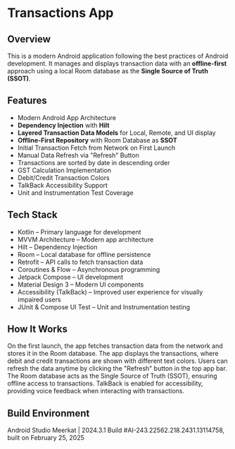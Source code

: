 # Transactions App

## Overview
This is a modern Android application following the best practices of Android development. It manages and displays transaction data with an **offline-first** approach using a local Room database as the **Single Source of Truth (SSOT)**.

## Features 
- Modern Android App Architecture
- **Dependency Injection** with **Hilt**
- **Layered Transaction Data Models** for Local, Remote, and UI display
- **Offline-First Repository** with Room Database as **SSOT**
- Initial Transaction Fetch from Network on First Launch
- Manual Data Refresh via "Refresh" Button
- Transactions are sorted by date in descending order
- GST Calculation Implementation
- Debit/Credit Transaction Colors
- TalkBack Accessibility Support
- Unit and Instrumentation Test Coverage

## Tech Stack
- Kotlin – Primary language for development
- MVVM Architecture – Modern app architecture
- Hilt – Dependency Injection
- Room – Local database for offline persistence
- Retrofit – API calls to fetch transaction data
- Coroutines & Flow – Asynchronous programming
- Jetpack Compose – UI development
- Material Design 3 – Modern UI components
- Accessibility (TalkBack) – Improved user experience for visually impaired users
- JUnit & Compose UI Test – Unit and Instrumentation testing

## How It Works
On the first launch, the app fetches transaction data from the network and stores it in the Room database.
The app displays the transactions, where debit and credit transactions are shown with different text colors.
Users can refresh the data anytime by clicking the "Refresh" button in the top app bar.
The Room database acts as the Single Source of Truth (SSOT), ensuring offline access to transactions.
TalkBack is enabled for accessibility, providing voice feedback when interacting with transactions.

## Build Environment
Android Studio Meerkat | 2024.3.1
Build #AI-243.22562.218.2431.13114758, built on February 25, 2025